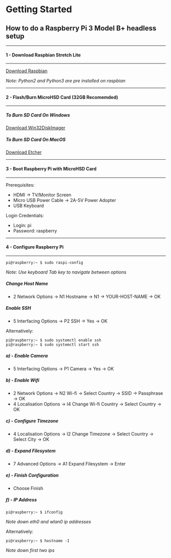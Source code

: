 # Getting Started

## How to do a Raspberry Pi 3 Model B+ headless setup
---

#### 1 - Download Raspbian Stretch Lite
---
[Download Raspbian](https://www.raspberrypi.org/downloads/raspbian/)


_Note: Python2 and Python3 are pre installed on raspbian_

---
#### 2 - Flash/Burn MicroHSD Card (32GB Recomemded)
---

##### To Burn SD Card On Windows
[Download Win32DiskImager](https://sourceforge.net/projects/win32diskimager/)


##### To Burn SD Card On MacOS
[Download Etcher](https://etcher.io/)

---
#### 3 - Boot Raspberry Pi with MicroHSD Card
---
Prerequisites:
- HDMI -> TV/Monitor Screen
- Micro USB Power Cable -> 2A-5V Power Adopter
- USB Keyboard

Login Credentials:
- Login: pi
- Password: raspberry

---
#### 4 - Configure Raspberry Pi
---
```
pi@raspberry:~ $ sudo raspi-config
```

_Note: Use keyboard Tab key to navigate between options_

##### Change Host Name
- 2 Network Options -> N1 Hostname -> N1 -> YOUR-HOST-NAME -> OK

##### Enable SSH
- 5 Interfacing Options -> P2 SSH -> Yes -> OK

Alternatively:
```
pi@raspberry:~ $ sudo systemctl enable ssh
pi@raspberry:~ $ sudo systemctl start ssh
```

##### a) - Enable Camera
- 5 Interfacing Options -> P1 Camera -> Yes -> OK

##### b) - Enable Wifi
- 2 Network Options -> N2 Wi-fi -> Select Country -> SSID -> Passphrase -> OK
- 4 Localisation Options -> I4 Change Wi-fi Country -> Select Country -> OK

##### c) - Configure Timezone
- 4 Localisation Options -> I2 Change Timezone -> Select Country -> Select City -> OK

##### d) - Expand Filesystem
- 7 Advanced Options -> A1 Expand Filesystem -> Enter

##### e) - Finish Configuration
- Choose Finish

##### f) - IP Address
```
pi@raspberry:~ $ ifconfig
```

_Note down eth0 and wlan0 ip addresses_

Alternatively:
```
pi@raspberry:~ $ hostname -I
```

_Note down first two ips_
